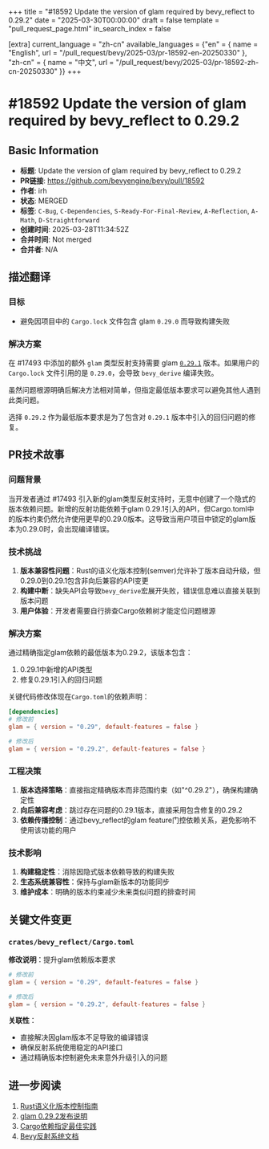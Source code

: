 +++
title = "#18592 Update the version of glam required by bevy_reflect to 0.29.2"
date = "2025-03-30T00:00:00"
draft = false
template = "pull_request_page.html"
in_search_index = false

[extra]
current_language = "zh-cn"
available_languages = {"en" = { name = "English", url = "/pull_request/bevy/2025-03/pr-18592-en-20250330" }, "zh-cn" = { name = "中文", url = "/pull_request/bevy/2025-03/pr-18592-zh-cn-20250330" }}
+++

# #18592 Update the version of glam required by bevy_reflect to 0.29.2

## Basic Information
- **标题**: Update the version of glam required by bevy_reflect to 0.29.2
- **PR链接**: https://github.com/bevyengine/bevy/pull/18592
- **作者**: irh
- **状态**: MERGED
- **标签**: `C-Bug`, `C-Dependencies`, `S-Ready-For-Final-Review`, `A-Reflection`, `A-Math`, `D-Straightforward`
- **创建时间**: 2025-03-28T11:34:52Z
- **合并时间**: Not merged
- **合并者**: N/A

## 描述翻译

### 目标
- 避免因项目中的 `Cargo.lock` 文件包含 glam `0.29.0` 而导致构建失败

### 解决方案
在 #17493 中添加的额外 `glam` 类型反射支持需要 glam [`0.29.1`][glam-changelog] 版本。如果用户的 `Cargo.lock` 文件引用的是 `0.29.0`，会导致 `bevy_derive` 编译失败。

虽然问题根源明确后解决方法相对简单，但指定最低版本要求可以避免其他人遇到此类问题。

选择 `0.29.2` 作为最低版本要求是为了包含对 `0.29.1` 版本中引入的回归问题的修复。

[glam-changelog]: <https://github.com/bitshifter/glam-rs/blob/main/CHANGELOG.md#0291---2024-10-30>

## PR技术故事

### 问题背景
当开发者通过 #17493 引入新的glam类型反射支持时，无意中创建了一个隐式的版本依赖问题。新增的反射功能依赖于glam 0.29.1引入的API，但Cargo.toml中的版本约束仍然允许使用更早的0.29.0版本。这导致当用户项目中锁定的glam版本为0.29.0时，会出现编译错误。

### 技术挑战
1. **版本兼容性问题**：Rust的语义化版本控制(semver)允许补丁版本自动升级，但0.29.0到0.29.1包含非向后兼容的API变更
2. **构建中断**：缺失API会导致`bevy_derive`宏展开失败，错误信息难以直接关联到版本问题
3. **用户体验**：开发者需要自行排查Cargo依赖树才能定位问题根源

### 解决方案
通过精确指定glam依赖的最低版本为0.29.2，该版本包含：
1. 0.29.1中新增的API类型
2. 修复0.29.1引入的回归问题

关键代码修改体现在`Cargo.toml`的依赖声明：

```toml
[dependencies]
# 修改前
glam = { version = "0.29", default-features = false }

# 修改后
glam = { version = "0.29.2", default-features = false }
```

### 工程决策
1. **版本选择策略**：直接指定精确版本而非范围约束（如"^0.29.2"），确保构建确定性
2. **向后兼容考虑**：跳过存在问题的0.29.1版本，直接采用包含修复的0.29.2
3. **依赖传播控制**：通过bevy_reflect的glam feature门控依赖关系，避免影响不使用该功能的用户

### 技术影响
1. **构建稳定性**：消除因隐式版本依赖导致的构建失败
2. **生态系统兼容性**：保持与glam新版本的功能同步
3. **维护成本**：明确的版本约束减少未来类似问题的排查时间

## 关键文件变更

### `crates/bevy_reflect/Cargo.toml`
**修改说明**：提升glam依赖版本要求

```toml
# 修改前
glam = { version = "0.29", default-features = false }

# 修改后
glam = { version = "0.29.2", default-features = false }
```

**关联性**：
- 直接解决因glam版本不足导致的编译错误
- 确保反射系统使用稳定的API接口
- 通过精确版本控制避免未来意外升级引入的问题

## 进一步阅读
1. [Rust语义化版本控制指南](https://doc.rust-lang.org/cargo/reference/semver.html)
2. [glam 0.29.2发布说明](https://github.com/bitshifter/glam-rs/releases/tag/0.29.2)
3. [Cargo依赖指定最佳实践](https://steveklabnik.com/writing/rust-versioning)
4. [Bevy反射系统文档](https://bevyengine.org/learn/book/reflection/)